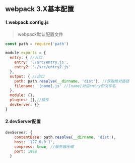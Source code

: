 ## webpack 3.X基本配置
#### 1.webpack.config.js
> webpack默认配置文件 
```javascript
const path = require('path')

module.exports = {
  entry: { //入口
    entry: './src/entry.js',
    entry2: './src/entry2.js'
  },
  output: { //出口
    path: path.resolve(__dirname, 'dist'), //获取绝对路径
    filename: '[name].js' //[name]对应entry的文件名
  },
  module: {},
  plugins: [],//插件
  devServer: {}
}
```

#### 2.devServer配置
```javascript
devServer: {
    contentBase: path.resolve(__dirname, 'dist'),
    host: '127.0.0.1',
    compress: true, //服务器压缩
    port: 1988
  }
```